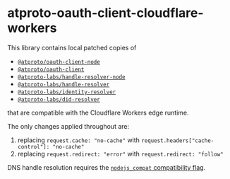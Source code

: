 # atproto-oauth-client-cloudflare-workers

This library contains local patched copies of

- [`@atproto/oauth-client-node`](https://github.com/bluesky-social/atproto/tree/main/packages/oauth/oauth-client-node)
- [`@atproto/oauth-client`](https://github.com/bluesky-social/atproto/tree/main/packages/oauth/oauth-client)
- [`@atproto-labs/handle-resolver-node`](https://github.com/bluesky-social/atproto/tree/main/packages/internal/handle-resolver-node)
- [`@atproto-labs/handle-resolver`](https://github.com/bluesky-social/atproto/tree/main/packages/internal/handle-resolver)
- [`@atproto-labs/identity-resolver`](https://github.com/bluesky-social/atproto/tree/main/packages/internal/identity-resolver)
- [`@atproto-labs/did-resolver`](https://github.com/bluesky-social/atproto/tree/main/packages/internal/did-resolver)

that are compatible with the Cloudflare Workers edge runtime.

The only changes applied throughout are:

1. replacing `request.cache: "no-cache"` with `request.headers["cache-control"]: "no-cache"`
2. replacing `request.redirect: "error"` with `request.redirect: "follow"`

DNS handle resolution requires the [`nodejs_compat` compatibility flag](https://developers.cloudflare.com/workers/runtime-apis/nodejs/).
